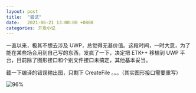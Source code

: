 ```yaml
---
layout: post
title:  "尝试"
date:   2021-06-21 13:00:00 +0800
categories: 开发小记
---
```


一直以来，极其不想去涉及 UWP，总觉得无甚价值。这段时间，一时大意，为了能在某些场合用到自己写的东西，发疯了一下，决定把 ETK++ 移植到 UWP 平台，目前除了图形接口和个别文件接口未搞定，其他基本妥当。

截一下编译的错误输出图，只剩下 CreateFile 。。。（其实图形接口需要重写）

![96%](https://media.githubusercontent.com/media/DonAnthonyLee/DonAnthonyLee.github.io/main/images/etkxx-uwp-porting.png)

